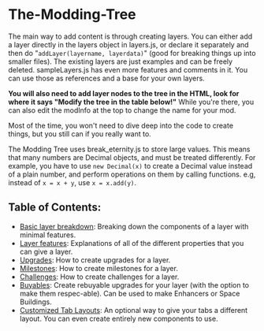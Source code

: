 # The-Modding-Tree
The main way to add content is through creating layers. You can either add a layer directly in the layers object in layers.js, or declare it separately and then do "`addLayer(layername, layerdata)`" (good for breaking things up into smaller files). The existing layers are just examples and can be freely deleted. sampleLayers.js has even more features and comments in it. You can use those as references and a base for your own layers.


**You will also need to add layer nodes to the tree in the HTML, look for where it says "Modify the tree in the table below!"** While you're there, you can also edit the modInfo at the top to change the name for your mod.


Most of the time, you won't need to dive deep into the code to create things, but you still can if you really want to.


The Modding Tree uses break_eternity.js to store large values. This means that many numbers are Decimal objects,
and must be treated differently. For example, you have to use `new Decimal(x)` to create a Decimal value instead of a
plain number, and perform operations on them by calling functions. e.g, instead of `x = x + y`, use `x = x.add(y)`.


## Table of Contents:

- [Basic layer breakdown](basic-layer-breakdown.md): Breaking down the components of a layer with minimal features.
- [Layer features](layer-features.md): Explanations of all of the different properties that you can give a layer.
- [Upgrades](upgrades.md): How to create upgrades for a layer.
- [Milestones](milestones.md): How to create milestones for a layer.
- [Challenges](challenges.md): How to create challenges for a layer.
- [Buyables](buyables.md): Create rebuyable upgrades for your layer (with the option to make them respec-able).
                           Can be used to make Enhancers or Space Buildings.
- [Customized Tab Layouts](custom-tab-layouts.md): An optional way to give your tabs a different layout.
                                                   You can even create entirely new components to use.
